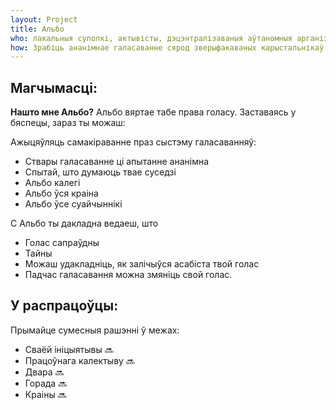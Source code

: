 ```yaml
---
layout: Project
title: Альбо
who: лакальныя суполкі, актывісты, дэцэнтралізаваныя аўтаномныя арганізацыі. 
how: Зрабіць ананімнае галасаванне сярод зверыфакаваных карыстальнікаў metaID
---
```


Магчымасці:
-----------

**Нашто мне Альбо?** Альбо вяртае табе права голасу.
Заставаясь у бяспецы, зараз ты можаш:

Ажыцяўляць самакіраванне праз сыстэму галасаванняў:
- Ствары галасаванне ці апытанне ананімна
- Спытай, што думаюць твае суседзі
- Альбо калегі
- Альбо ўся краіна
- Альбо ўсе суайчыннікі

С Альбо ты дакладна ведаеш, што
- Голас сапраўдны
- Тайны
- Можаш удакладніць, як залічыўся асабіста твой голас
- Падчас галасавання можна змяніць свой голас.


У распрацоўцы:
-----------

Прымайце сумесныя рашэнні ў межах:
- Сваёй ініцыятывы          🔜
- Працоўнага калектыву    🔜
- Двара           🔜
- Горада        🔜
- Краіны     🔜

